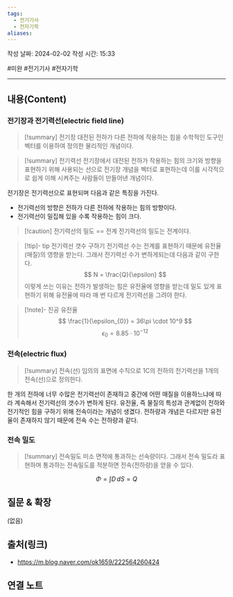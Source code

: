 ```yaml
---
tags:
  - 전기기사
  - 전자기학
aliases:
---
```

작성 날짜: 2024-02-02
작성 시간: 15:33

#미완 #전기기사 #전자기학 

----
## 내용(Content)
### 전기장과 전기력선(electric field line)
>[!summary] 전기장
>대전된 전하가 다른 전하에 작용하는 힘을 수학적인 도구인 벡터를 이용하여 정의한 물리적인 개념이다.
>

>[!summary] 전기력선
>전기장에서 대전된 전하가 작용하는 힘의 크기와 방향을 표현하기 위해 사용되는 선으로 전기장 개념을 벡터로 표현하는데 이를 시각적으로 쉽게 이해 시켜주는 사람들이 만들어낸 개념이다.

전기장은 전기력선으로 표현되며 다음과 같은 특징을 가진다.
- 전기력선의 방향은 전하가 다른 전하에 작용하는 힘의 방향이다.
- 전기력선이 밀집해 있을 수록 작용하는 힘이 크다.

>[!caution] 전기력선의 밀도 == 전계
>전기력선의 밀도는 전계이다.


>[!tip]- tip 전기력선 갯수 구하기
>전기력선 수는 전계를 표현하기 때문에 유전율(매질)의 영향을 받는다. 그래서 전기력선 수가 변하게되는데 다음과 같이 구한다.
>$$
> N = \frac{Q}{\epsilon}
>$$
>이렇게 쓰는 이유는 전하가 발생하는 힘은 유전율에 영향을 받는데 밀도 있게 표현하기 위해 유전율에 따라 매 번 다르게 전기력선을 그려야 한다.
>

>[!note]- 진공 유전율
>$$
>\frac{1}{\epsilon_{0}} = 36\pi \cdot 10^9 
>$$
>$$
>\epsilon_{0} = 8.85 \cdot 10^{-12}
>$$


### 전속(electric flux)
>[!summary] 전속(선)
>임의의 표면에 수직으로 1C의 전하의 전기력선을 1개의 전속(선)으로 정의한다. 

한 개의 전하에 너무 수많은 전기력선이 존재하고 중간에 어떤 매질을 이용하느냐에 따라 계속해서 전기력선의 갯수가 변하게 된다. 유전율, 즉 물질의 특성과 관계없이 전하와 전기적인 힘을 구하기 위해 전속이라는 개념이 생겼다. 전하량과 개념은 다르지만 유전율이 존재하지 않기 때문에 전속 수는 전하량과 같다.


### 전속 밀도
>[!summary] 전속밀도
> 미소 면적에 통과하는 선속량이다. 그래서 전속 밀도라 표현하며 통과하는 전속밀도를 적분하면 전속(전하량)을 얻을 수 있다. 


$$
\Phi = \int D \, dS = Q 
$$


## 질문 & 확장

(없음)

## 출처(링크)
- https://m.blog.naver.com/ok1659/222564260424

## 연결 노트











